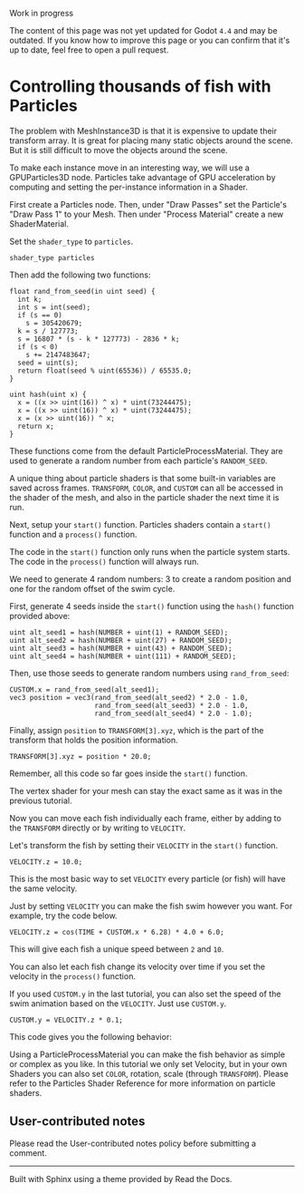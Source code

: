 Work in progress

The content of this page was not yet updated for Godot `4.4` and may be
outdated. If you know how to improve this page or you can confirm that it's up
to date, feel free to open a pull request.

# Controlling thousands of fish with Particles

The problem with MeshInstance3D is that it is expensive to update their
transform array. It is great for placing many static objects around the scene.
But it is still difficult to move the objects around the scene.

To make each instance move in an interesting way, we will use a GPUParticles3D
node. Particles take advantage of GPU acceleration by computing and setting
the per-instance information in a Shader.

First create a Particles node. Then, under "Draw Passes" set the Particle's
"Draw Pass 1" to your Mesh. Then under "Process Material" create a new
ShaderMaterial.

Set the `shader_type` to `particles`.

    
    
    shader_type particles
    

Then add the following two functions:

    
    
    float rand_from_seed(in uint seed) {
      int k;
      int s = int(seed);
      if (s == 0)
        s = 305420679;
      k = s / 127773;
      s = 16807 * (s - k * 127773) - 2836 * k;
      if (s < 0)
        s += 2147483647;
      seed = uint(s);
      return float(seed % uint(65536)) / 65535.0;
    }
    
    uint hash(uint x) {
      x = ((x >> uint(16)) ^ x) * uint(73244475);
      x = ((x >> uint(16)) ^ x) * uint(73244475);
      x = (x >> uint(16)) ^ x;
      return x;
    }
    

These functions come from the default ParticleProcessMaterial. They are used
to generate a random number from each particle's `RANDOM_SEED`.

A unique thing about particle shaders is that some built-in variables are
saved across frames. `TRANSFORM`, `COLOR`, and `CUSTOM` can all be accessed in
the shader of the mesh, and also in the particle shader the next time it is
run.

Next, setup your `start()` function. Particles shaders contain a `start()`
function and a `process()` function.

The code in the `start()` function only runs when the particle system starts.
The code in the `process()` function will always run.

We need to generate 4 random numbers: 3 to create a random position and one
for the random offset of the swim cycle.

First, generate 4 seeds inside the `start()` function using the `hash()`
function provided above:

    
    
    uint alt_seed1 = hash(NUMBER + uint(1) + RANDOM_SEED);
    uint alt_seed2 = hash(NUMBER + uint(27) + RANDOM_SEED);
    uint alt_seed3 = hash(NUMBER + uint(43) + RANDOM_SEED);
    uint alt_seed4 = hash(NUMBER + uint(111) + RANDOM_SEED);
    

Then, use those seeds to generate random numbers using `rand_from_seed`:

    
    
    CUSTOM.x = rand_from_seed(alt_seed1);
    vec3 position = vec3(rand_from_seed(alt_seed2) * 2.0 - 1.0,
                         rand_from_seed(alt_seed3) * 2.0 - 1.0,
                         rand_from_seed(alt_seed4) * 2.0 - 1.0);
    

Finally, assign `position` to `TRANSFORM[3].xyz`, which is the part of the
transform that holds the position information.

    
    
    TRANSFORM[3].xyz = position * 20.0;
    

Remember, all this code so far goes inside the `start()` function.

The vertex shader for your mesh can stay the exact same as it was in the
previous tutorial.

Now you can move each fish individually each frame, either by adding to the
`TRANSFORM` directly or by writing to `VELOCITY`.

Let's transform the fish by setting their `VELOCITY` in the `start()`
function.

    
    
    VELOCITY.z = 10.0;
    

This is the most basic way to set `VELOCITY` every particle (or fish) will
have the same velocity.

Just by setting `VELOCITY` you can make the fish swim however you want. For
example, try the code below.

    
    
    VELOCITY.z = cos(TIME + CUSTOM.x * 6.28) * 4.0 + 6.0;
    

This will give each fish a unique speed between `2` and `10`.

You can also let each fish change its velocity over time if you set the
velocity in the `process()` function.

If you used `CUSTOM.y` in the last tutorial, you can also set the speed of the
swim animation based on the `VELOCITY`. Just use `CUSTOM.y`.

    
    
    CUSTOM.y = VELOCITY.z * 0.1;
    

This code gives you the following behavior:

Using a ParticleProcessMaterial you can make the fish behavior as simple or
complex as you like. In this tutorial we only set Velocity, but in your own
Shaders you can also set `COLOR`, rotation, scale (through `TRANSFORM`).
Please refer to the Particles Shader Reference for more information on
particle shaders.

## User-contributed notes

Please read the User-contributed notes policy before submitting a comment.

* * *

Built with Sphinx using a theme provided by Read the Docs.

